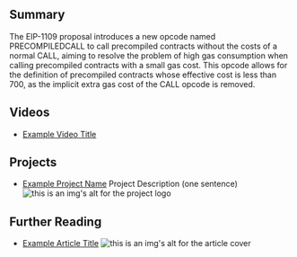 ## Summary

The EIP-1109 proposal introduces a new opcode named PRECOMPILEDCALL to call precompiled contracts without the costs of a normal CALL, aiming to resolve the problem of high gas consumption when calling precompiled contracts with a small gas cost. This opcode allows for the definition of precompiled contracts whose effective cost is less than 700, as the implicit extra gas cost of the CALL opcode is removed.

## Videos

- [Example Video Title](https://www.youtube.com/watch?v=TDGq4aeevgY)

## Projects

- [Example Project Name](https://xxxx.xxx/xxxxx) Project Description (one sentence) ![this is an img's alt for the project logo](https://xxxx.xxx/project-logo.xxx)

## Further Reading

- [Example Article Title](https://xxxx.xxx/xxxxx) ![this is an img's alt for the article cover](https://xxxx.xxx/article-cover.xxx)

